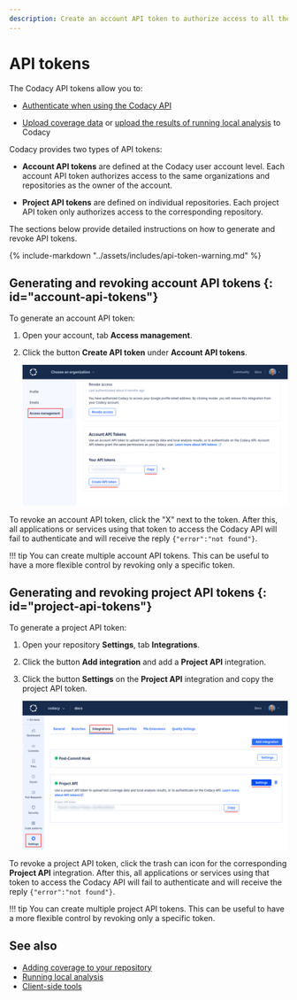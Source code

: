 ```yaml
---
description: Create an account API token to authorize access to all the repositories that you have access to, or a project API token to authorize access only to a specific repository.
---
```


# API tokens

The Codacy API tokens allow you to:

-   [Authenticate when using the Codacy API](using-the-codacy-api.md#authenticating-requests-to-the-codacy-api)

-   [Upload coverage data](../coverage-reporter/index.md) or [upload the results of running local analysis](../related-tools/local-analysis/running-local-analysis.md) to Codacy

Codacy provides two types of API tokens:

-   **Account API tokens** are defined at the Codacy user account level. Each account API token authorizes access to the same organizations and repositories as the owner of the account.

-   **Project API tokens** are defined on individual repositories. Each project API token only authorizes access to the corresponding repository.

The sections below provide detailed instructions on how to generate and revoke API tokens.

{% include-markdown "../assets/includes/api-token-warning.md" %}

## Generating and revoking account API tokens {: id="account-api-tokens"}

To generate an account API token:

1.  Open your account, tab **Access management**.

1.  Click the button **Create API token** under **Account API tokens**.

    ![Creating an account API token](images/codacy-api-tokens-account.png)

To revoke an account API token, click the "X" next to the token. After this, all applications or services using that token to access the Codacy API will fail to authenticate and will receive the reply `{"error":"not found"}`.

!!! tip
    You can create multiple account API tokens. This can be useful to have a more flexible control by revoking only a specific token.

## Generating and revoking project API tokens {: id="project-api-tokens"}

To generate a project API token:

1.  Open your repository **Settings**, tab **Integrations**.

1.  Click the button **Add integration** and add a **Project API** integration.

1.  Click the button **Settings** on the **Project API** integration and copy the project API token.

    ![Creating a project API token](images/codacy-api-tokens-project.png)

To revoke a project API token, click the trash can icon for the corresponding **Project API** integration. After this, all applications or services using that token to access the Codacy API will fail to authenticate and will receive the reply `{"error":"not found"}`.

!!! tip
    You can create multiple project API tokens. This can be useful to have a more flexible control by revoking only a specific token.

## See also

-   [Adding coverage to your repository](../coverage-reporter/index.md)
-   [Running local analysis](../related-tools/local-analysis/running-local-analysis.md)
-   [Client-side tools](../related-tools/local-analysis/client-side-tools.md)
